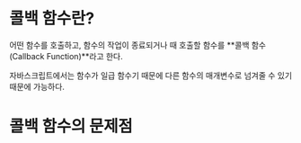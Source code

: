 # 콜백 함수란?

어떤 함수를 호출하고, 함수의 작업이 종료되거나  때 호출할 함수를 **콜백 함수(Callback Function)**라고 한다. 

자바스크립트에서는 함수가 일급 함수기 때문에 다른 함수의 매개변수로 넘겨줄 수 있기 때문에 가능하다.

# 콜백 함수의 문제점
